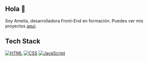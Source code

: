 ## Hola 👋
Soy Amelia, desarrolladora Front-End en formación. Puedes ver mis proyectos [aquí](https:).

## Tech Stack
[![HTML](https://img.shields.io/badge/HTML-E34F26?style=flat-square&logo=html5&logoColor=white)](#)
[![CSS](https://img.shields.io/badge/CSS-1572B6?style=flat-square&logo=css3&logoColor=white)](https://github.com/ameliaHub/)
[![JavaScript](https://img.shields.io/badge/JavaScript-F7DF1E?style=flat-square&logo=javascript&logoColor=black)](https://github.com/ameliaHub/)








